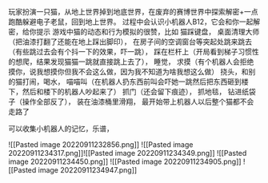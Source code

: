 玩家扮演一只猫，从地上世界掉到地底世界，在废弃的赛博世界中探索解密+一点跑酷躲避电子老鼠，回到地上世界。
过程中会认识小机器人B12，它会和你一起解密，给你提示
游戏中猫的动态和行为模拟的很赞，比如
猫踩键盘，
桌面清理大师（把油漆打翻了还能在地上踩出脚印），
在房子间的空调窗台等突起处跳来跳去（有些跳过去会有个抖一下的效果，吓一跳），
踩在栏杆上（开局看到梯子习惯性的想爬，结果发现猫猫一跳就直接跳上去了），
睡觉，
求摸（有个机器人会拒绝摸你，说我想摸你但我不会这么做，因为我不知道为啥我想这么做）
挠头，和别的猫打闹，喝水，
喵喵叫（在机器人扔东西前叫会吓她一跳然后把东西砸到楼下，然后和楼下的机器人吵起来了）
抓门（还会留下痕迹），
抓地毯，
钻进纸袋子（操作全部反了），
装在油漆桶里滑翔，
最开始带上机器人以后整个猫都不会走路了

可以收集小机器人的记忆，乐谱，




![[Pasted image 20220911232856.png]]
![[Pasted image 20220911234317.png]]![[Pasted image 20220911234349.png]]
![[Pasted image 20220911234450.png]]
![[Pasted image 20220911234905.png]]
![[Pasted image 20220911234947.png]]
